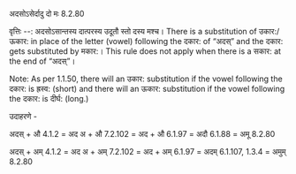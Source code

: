 

 अदसोऽसेर्दादु दो मः 8.2.80 


वृत्तिः --: अदसोऽसान्तस्य दात्परस्य उदूतौ स्तो दस्य मश्च। There is a substitution of उकार:/ऊकार: in place of the letter (vowel) following the दकार: of “अदस्” and the दकार: gets substituted by मकार:। This rule does not apply when there is a सकार: at the end of “अदस्”। 


Note: As per 1.1.50, there will an उकार: substitution if the vowel following the दकार: is ह्रस्व: (short) and there will an ऊकार: substitution if the vowel following the दकार: is दीर्घ: (long.) 


उदाहरणे - 


अदस् + औ 4.1.2 = अद अ + औ 7.2.102 = अद + औ 6.1.97 = अदौ 6.1.88 = अमू 8.2.80 


अदस् + अम् 4.1.2 = अद अ + अम् 7.2.102 = अद + अम् 6.1.97 = अदम् 6.1.107, 1.3.4 = अमुम् 8.2.80 



